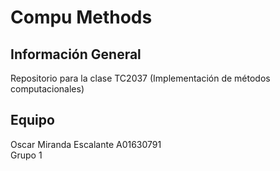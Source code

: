 # Compu Methods

## Información General
Repositorio para la clase TC2037 (Implementación de métodos computacionales)

## Equipo

Oscar Miranda Escalante A01630791  
Grupo 1  
